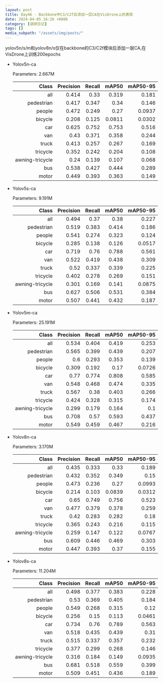 ```yaml
---
layout: post
title: Day46 - Backbone中C3/C2f后添加一层CA在VisDrone上的表现
date: 2024-04-05 16:26 +0800
category: [读研日记]
tags: []
media_subpath: "/assets/img/posts/"
---
```


yolov5n/s/m和yolov8n/s仅在backbone的C3/C2f模块后添加一层CA,在VisDrone上训练200epochs

- Yolov5n-ca

    Parameters: 2.667M

    |                Class| Precision|    Recall|     mAP50|  mAP50-95|
    |                 ---:|      ---:|      ---:|      ---:|      ---:|
    |                  all|     0.414|      0.33|     0.319|     0.181|
    |           pedestrian|     0.417|     0.347|      0.34|     0.146|
    |               people|     0.472|     0.249|      0.27|    0.0937|
    |              bicycle|     0.208|     0.125|    0.0811|    0.0302|
    |                  car|     0.625|     0.752|     0.753|     0.516|
    |                  van|      0.43|     0.371|     0.358|     0.244|
    |                truck|     0.413|     0.257|     0.267|     0.169|
    |             tricycle|     0.352|     0.242|     0.204|     0.108|
    |      awning-tricycle|      0.24|     0.139|     0.107|     0.068|
    |                  bus|     0.538|     0.427|     0.444|     0.289|
    |                motor|     0.449|     0.393|     0.363|     0.149|

- Yolov5s-ca

    Parameters: 9.191M

    |                Class| Precision|    Recall|     mAP50|  mAP50-95|
    |                 ---:|      ---:|      ---:|      ---:|      ---:|
    |                  all|     0.494|      0.37|      0.38|     0.227|
    |           pedestrian|     0.519|     0.383|     0.414|     0.186|
    |               people|     0.541|     0.274|     0.323|     0.124|
    |              bicycle|     0.285|     0.138|     0.126|    0.0517|
    |                  car|     0.719|      0.76|     0.788|     0.561|
    |                  van|     0.522|     0.419|     0.438|     0.309|
    |                truck|      0.52|     0.337|     0.339|     0.225|
    |             tricycle|     0.402|     0.278|     0.269|     0.151|
    |      awning-tricycle|     0.301|     0.169|     0.141|    0.0875|
    |                  bus|     0.627|     0.506|     0.531|     0.384|
    |                motor|     0.507|     0.441|     0.432|     0.187|

- Yolov5m-ca

    Parameters: 25.191M

    |                Class| Precision|    Recall|     mAP50|  mAP50-95|
    |                 ---:|      ---:|      ---:|      ---:|      ---:|
    |                  all|     0.534|     0.404|     0.419|     0.253|
    |           pedestrian|     0.565|     0.399|     0.439|     0.207|
    |               people|       0.6|     0.293|     0.353|     0.139|
    |              bicycle|     0.309|     0.192|      0.17|    0.0726|
    |                  car|      0.77|     0.774|     0.808|     0.585|
    |                  van|     0.548|     0.468|     0.474|     0.335|
    |                truck|     0.567|      0.38|     0.403|     0.266|
    |             tricycle|     0.424|     0.328|     0.315|     0.174|
    |      awning-tricycle|     0.299|     0.179|     0.164|       0.1|
    |                  bus|     0.708|      0.57|     0.593|     0.437|
    |                motor|     0.549|     0.459|     0.467|     0.216|

- Yolov8n-ca

    Parameters: 3.170M

    |                Class| Precision|    Recall|     mAP50|  mAP50-95|
    |                 ---:|      ---:|      ---:|      ---:|      ---:|
    |                  all|     0.435|     0.333|      0.33|     0.189|
    |           pedestrian|     0.432|     0.352|     0.349|      0.15|
    |               people|     0.473|     0.236|      0.27|    0.0993|
    |              bicycle|     0.214|     0.103|    0.0839|    0.0312|
    |                  car|      0.65|     0.749|     0.756|     0.523|
    |                  van|     0.477|     0.379|     0.378|     0.259|
    |                truck|      0.42|     0.283|     0.282|      0.18|
    |             tricycle|     0.365|     0.243|     0.216|     0.115|
    |      awning-tricycle|     0.259|     0.147|     0.122|    0.0767|
    |                  bus|     0.609|     0.446|     0.469|     0.303|
    |                motor|     0.447|     0.393|      0.37|     0.155|

- Yolov8s-ca

    Parameters: 11.204M

    |                Class| Precision|    Recall|     mAP50|  mAP50-95|
    |                 ---:|      ---:|      ---:|      ---:|      ---:|
    |                  all|     0.498|     0.377|     0.383|     0.228|
    |           pedestrian|      0.53|     0.369|     0.405|     0.184|
    |               people|     0.549|     0.268|     0.315|      0.12|
    |              bicycle|     0.256|      0.15|     0.113|    0.0461|
    |                  car|     0.734|      0.76|     0.789|     0.563|
    |                  van|     0.518|     0.435|     0.439|      0.31|
    |                truck|     0.515|     0.337|     0.357|     0.232|
    |             tricycle|     0.377|     0.299|     0.268|     0.146|
    |      awning-tricycle|     0.316|     0.184|     0.149|    0.0935|
    |                  bus|     0.681|     0.518|     0.559|     0.399|
    |                motor|     0.509|     0.451|     0.436|     0.189|
